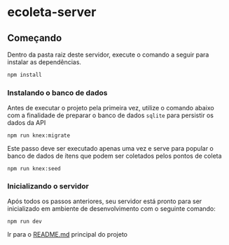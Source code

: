 # ecoleta-server

## Começando
Dentro da pasta raiz deste servidor, execute o comando a seguir para instalar as dependências.

```bash
npm install
```

### Instalando o banco de dados

Antes de executar o projeto pela primeira vez, utilize o comando abaixo com a finalidade de preparar o banco de dados `sqlite` para persistir os dados da API

```
npm run knex:migrate
```

Este passo deve ser executado apenas uma vez e serve para popular o banco de dados de ítens que podem ser coletados pelos pontos de coleta

```
npm run knex:seed
```

### Inicializando o servidor 

Após todos os passos anteriores, seu servidor está pronto para ser inicializado em ambiente de desenvolvimento com o seguinte comando:

```
npm run dev
```

Ir para o [README.md](../README.md) principal do projeto